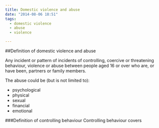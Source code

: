 ```yaml
---
title: Domestic violence and abuse
date: "2014-08-06 18:51"
tags:
  - domestic violence
  - abuse
  - violence

---
```


##Definition of domestic violence and abuse

Any incident or pattern of incidents of controlling, coercive or threatening behaviour, violence or abuse between people aged 16 or over who are, or have been, partners or family members. 

The abuse could be (but is not limited to):

* psychological
* physical
* sexual
* financial
* emotional

###Definition of controlling behaviour
Controlling behaviour covers 


